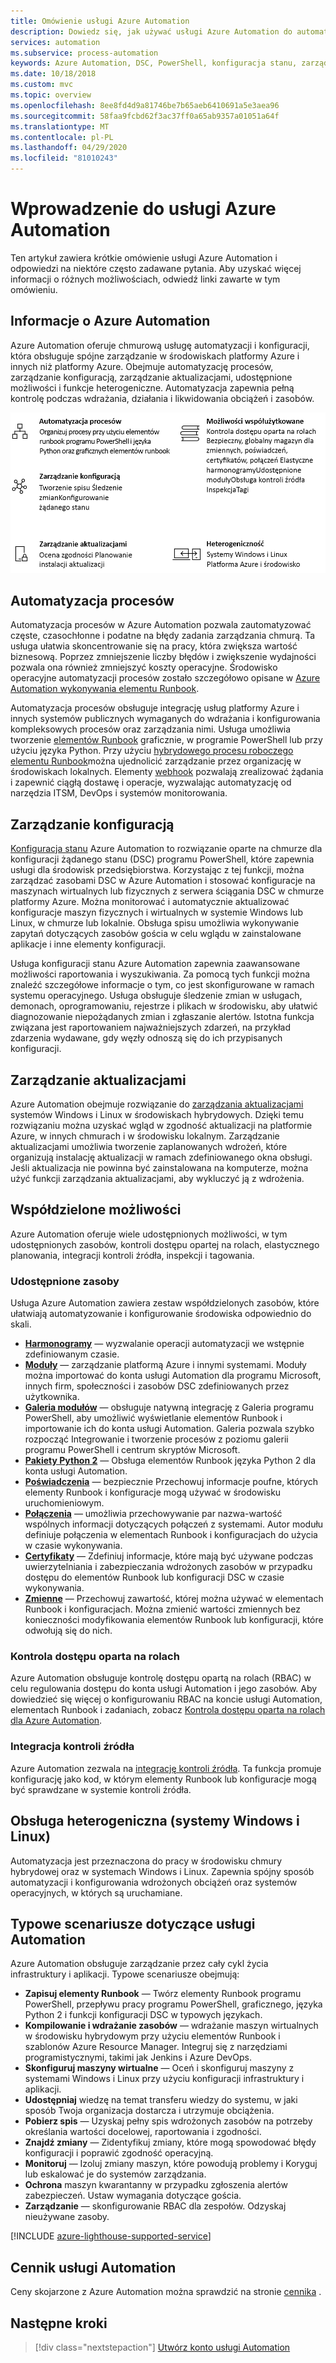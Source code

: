 ```yaml
---
title: Omówienie usługi Azure Automation
description: Dowiedz się, jak używać usługi Azure Automation do automatyzacji cyklu życia infrastruktury i aplikacji.
services: automation
ms.subservice: process-automation
keywords: Azure Automation, DSC, PowerShell, konfiguracja stanu, zarządzanie aktualizacjami, śledzenie zmian, DSC, spis, elementy Runbook, Python, grafika
ms.date: 10/18/2018
ms.custom: mvc
ms.topic: overview
ms.openlocfilehash: 8ee8fd4d9a81746be7b65aeb6410691a5e3aea96
ms.sourcegitcommit: 58faa9fcbd62f3ac37ff0a65ab9357a01051a64f
ms.translationtype: MT
ms.contentlocale: pl-PL
ms.lasthandoff: 04/29/2020
ms.locfileid: "81010243"
---
```

# <a name="an-introduction-to-azure-automation"></a>Wprowadzenie do usługi Azure Automation

Ten artykuł zawiera krótkie omówienie usługi Azure Automation i odpowiedzi na niektóre często zadawane pytania. Aby uzyskać więcej informacji o różnych możliwościach, odwiedź linki zawarte w tym omówieniu.

## <a name="about-azure-automation"></a>Informacje o Azure Automation

Azure Automation oferuje chmurową usługę automatyzacji i konfiguracji, która obsługuje spójne zarządzanie w środowiskach platformy Azure i innych niż platformy Azure. Obejmuje automatyzację procesów, zarządzanie konfiguracją, zarządzanie aktualizacjami, udostępnione możliwości i funkcje heterogeniczne. Automatyzacja zapewnia pełną kontrolę podczas wdrażania, działania i likwidowania obciążeń i zasobów.

![Możliwości automatyzacji](media/automation-overview/automation-overview.png)

## <a name="process-automation"></a>Automatyzacja procesów

Automatyzacja procesów w Azure Automation pozwala zautomatyzować częste, czasochłonne i podatne na błędy zadania zarządzania chmurą. Ta usługa ułatwia skoncentrowanie się na pracy, która zwiększa wartość biznesową. Poprzez zmniejszenie liczby błędów i zwiększenie wydajności pozwala ona również zmniejszyć koszty operacyjne. Środowisko operacyjne automatyzacji procesów zostało szczegółowo opisane w [Azure Automation wykonywania elementu Runbook](automation-runbook-execution.md).

Automatyzacja procesów obsługuje integrację usług platformy Azure i innych systemów publicznych wymaganych do wdrażania i konfigurowania kompleksowych procesów oraz zarządzania nimi. Usługa umożliwia tworzenie [elementów Runbook](automation-runbook-types.md) graficznie, w programie PowerShell lub przy użyciu języka Python. Przy użyciu [hybrydowego procesu roboczego elementu Runbook](automation-hybrid-runbook-worker.md)można ujednolicić zarządzanie przez organizację w środowiskach lokalnych. Elementy [webhook](automation-webhooks.md) pozwalają zrealizować żądania i zapewnić ciągłą dostawę i operacje, wyzwalając automatyzację od narzędzia ITSM, DevOps i systemów monitorowania. 

## <a name="configuration-management"></a>Zarządzanie konfiguracją

[Konfiguracja stanu](automation-dsc-overview.md) Azure Automation to rozwiązanie oparte na chmurze dla konfiguracji żądanego stanu (DSC) programu PowerShell, które zapewnia usługi dla środowisk przedsiębiorstwa. Korzystając z tej funkcji, można zarządzać zasobami DSC w Azure Automation i stosować konfiguracje na maszynach wirtualnych lub fizycznych z serwera ściągania DSC w chmurze platformy Azure. Można monitorować i automatycznie aktualizować konfiguracje maszyn fizycznych i wirtualnych w systemie Windows lub Linux, w chmurze lub lokalnie. Obsługa spisu umożliwia wykonywanie zapytań dotyczących zasobów gościa w celu wglądu w zainstalowane aplikacje i inne elementy konfiguracji.
 
Usługa konfiguracji stanu Azure Automation zapewnia zaawansowane możliwości raportowania i wyszukiwania. Za pomocą tych funkcji można znaleźć szczegółowe informacje o tym, co jest skonfigurowane w ramach systemu operacyjnego. Usługa obsługuje śledzenie zmian w usługach, demonach, oprogramowaniu, rejestrze i plikach w środowisku, aby ułatwić diagnozowanie niepożądanych zmian i zgłaszanie alertów. Istotna funkcja związana jest raportowaniem najważniejszych zdarzeń, na przykład zdarzenia wydawane, gdy węzły odnoszą się do ich przypisanych konfiguracji. 

## <a name="update-management"></a>Zarządzanie aktualizacjami

Azure Automation obejmuje rozwiązanie do [zarządzania aktualizacjami](automation-update-management.md) systemów Windows i Linux w środowiskach hybrydowych. Dzięki temu rozwiązaniu można uzyskać wgląd w zgodność aktualizacji na platformie Azure, w innych chmurach i w środowisku lokalnym. Zarządzanie aktualizacjami umożliwia tworzenie zaplanowanych wdrożeń, które organizują instalację aktualizacji w ramach zdefiniowanego okna obsługi. Jeśli aktualizacja nie powinna być zainstalowana na komputerze, można użyć funkcji zarządzania aktualizacjami, aby wykluczyć ją z wdrożenia.

## <a name="shared-capabilities"></a>Współdzielone możliwości

Azure Automation oferuje wiele udostępnionych możliwości, w tym udostępnionych zasobów, kontroli dostępu opartej na rolach, elastycznego planowania, integracji kontroli źródła, inspekcji i tagowania.

### <a name="shared-resources"></a><a name="shared-resources"></a>Udostępnione zasoby

Usługa Azure Automation zawiera zestaw współdzielonych zasobów, które ułatwiają automatyzowanie i konfigurowanie środowiska odpowiednio do skali.

* **[Harmonogramy](automation-schedules.md)** — wyzwalanie operacji automatyzacji we wstępnie zdefiniowanym czasie.
* **[Moduły](automation-integration-modules.md)** — zarządzanie platformą Azure i innymi systemami. Moduły można importować do konta usługi Automation dla programu Microsoft, innych firm, społeczności i zasobów DSC zdefiniowanych przez użytkownika.
* **[Galeria modułów](automation-runbook-gallery.md)** — obsługuje natywną integrację z Galeria programu PowerShell, aby umożliwić wyświetlanie elementów Runbook i importowanie ich do konta usługi Automation. Galeria pozwala szybko rozpocząć Integrowanie i tworzenie procesów z poziomu galerii programu PowerShell i centrum skryptów Microsoft.
* **[Pakiety Python 2](python-packages.md)** — Obsługa elementów Runbook języka Python 2 dla konta usługi Automation.
* **[Poświadczenia](automation-credentials.md)** — bezpiecznie Przechowuj informacje poufne, których elementy Runbook i konfiguracje mogą używać w środowisku uruchomieniowym.
* **[Połączenia](automation-connections.md)** — umożliwia przechowywanie par nazwa-wartość wspólnych informacji dotyczących połączeń z systemami. Autor modułu definiuje połączenia w elementach Runbook i konfiguracjach do użycia w czasie wykonywania.
* **[Certyfikaty](automation-certificates.md)** — Zdefiniuj informacje, które mają być używane podczas uwierzytelniania i zabezpieczania wdrożonych zasobów w przypadku dostępu do elementów Runbook lub konfiguracji DSC w czasie wykonywania. 
* **[Zmienne](automation-variables.md)** — Przechowuj zawartość, której można używać w elementach Runbook i konfiguracjach. Można zmienić wartości zmiennych bez konieczności modyfikowania elementów Runbook lub konfiguracji, które odwołują się do nich.

### <a name="role-based-access-control"></a>Kontrola dostępu oparta na rolach

Azure Automation obsługuje kontrolę dostępu opartą na rolach (RBAC) w celu regulowania dostępu do konta usługi Automation i jego zasobów. Aby dowiedzieć się więcej o konfigurowaniu RBAC na koncie usługi Automation, elementach Runbook i zadaniach, zobacz [Kontrola dostępu oparta na rolach dla Azure Automation](automation-role-based-access-control.md).

### <a name="source-control-integration"></a>Integracja kontroli źródła

Azure Automation zezwala na [integrację kontroli źródła](source-control-integration.md). Ta funkcja promuje konfigurację jako kod, w którym elementy Runbook lub konfiguracje mogą być sprawdzane w systemie kontroli źródła.

## <a name="heterogeneous-support-windows-and-linux"></a>Obsługa heterogeniczna (systemy Windows i Linux)

Automatyzacja jest przeznaczona do pracy w środowisku chmury hybrydowej oraz w systemach Windows i Linux. Zapewnia spójny sposób automatyzacji i konfigurowania wdrożonych obciążeń oraz systemów operacyjnych, w których są uruchamiane.

## <a name="common-scenarios-for-automation"></a>Typowe scenariusze dotyczące usługi Automation

Azure Automation obsługuje zarządzanie przez cały cykl życia infrastruktury i aplikacji. Typowe scenariusze obejmują:

* **Zapisuj elementy Runbook** — Twórz elementy Runbook programu PowerShell, przepływu pracy programu PowerShell, graficznego, języka Python 2 i funkcji konfiguracji DSC w typowych językach. 
* **Kompilowanie i wdrażanie zasobów** — wdrażanie maszyn wirtualnych w środowisku hybrydowym przy użyciu elementów Runbook i szablonów Azure Resource Manager. Integruj się z narzędziami programistycznymi, takimi jak Jenkins i Azure DevOps.
* **Skonfiguruj maszyny wirtualne** — Oceń i skonfiguruj maszyny z systemami Windows i Linux przy użyciu konfiguracji infrastruktury i aplikacji.
* **Udostępniaj** wiedzę na temat transferu wiedzy do systemu, w jaki sposób Twoja organizacja dostarcza i utrzymuje obciążenia. 
* **Pobierz spis** — Uzyskaj pełny spis wdrożonych zasobów na potrzeby określania wartości docelowej, raportowania i zgodności. 
* **Znajdź zmiany** — Zidentyfikuj zmiany, które mogą spowodować błędy konfiguracji i poprawić zgodność operacyjną.
* **Monitoruj** — Izoluj zmiany maszyn, które powodują problemy i Koryguj lub eskalować je do systemów zarządzania.
* **Ochrona** maszyn kwarantanny w przypadku zgłoszenia alertów zabezpieczeń. Ustaw wymagania dotyczące gościa.
* **Zarządzanie** — skonfigurowanie RBAC dla zespołów. Odzyskaj nieużywane zasoby.

[!INCLUDE [azure-lighthouse-supported-service](../../includes/azure-lighthouse-supported-service.md)]

## <a name="pricing-for-automation"></a>Cennik usługi Automation

Ceny skojarzone z Azure Automation można sprawdzić na stronie [cennika](https://azure.microsoft.com/pricing/details/automation/) .

## <a name="next-steps"></a>Następne kroki

> [!div class="nextstepaction"]
> [Utwórz konto usługi Automation](automation-quickstart-create-account.md)

